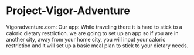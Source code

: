 # Project-Vigor-Adventure
Vigoradventure.com: Our app: While traveling there it is hard to stick to a caloric dietary restriction. we are going to set up an app so if you are in another city, away from your home city, you will input your caloric restriction and it will set up a basic meal plan to stick to your dietary needs.

